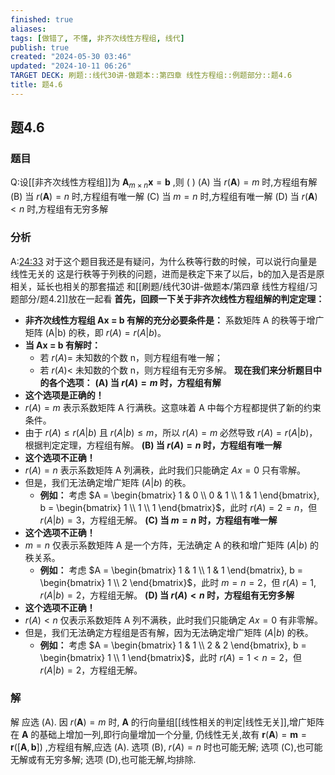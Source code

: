 ```yaml
---
finished: true
aliases: 
tags: [做错了, 不懂, 非齐次线性方程组, 线代]
publish: true
created: "2024-05-30 03:46"
updated: "2024-10-11 06:26"
TARGET DECK: 刷题::线代30讲-做题本::第四章 线性方程组::例题部分::题4.6
title: 题4.6
---
```

## 题4.6
### 题目
Q:设[[非齐次线性方程组]]为 ${\mathbf{A}}_{m \times  n}\mathbf{x} = \mathbf{b}$ ,则 ( ) 
(A) 当 $r( \mathbf{A})  = m$ 时,方程组有解 
(B) 当 $r( \mathbf{A})  = n$ 时,方程组有唯一解
(C) 当 $m = n$ 时,方程组有唯一解 
(D) 当 $r( \mathbf{A})  < n$ 时,方程组有无穷多解
### 分析
A:[24:33](https://www.bilibili.com/video/BV1Ti421D727?p=36&t=1473.069685#t=24:33.07)
对于这个题目我还是有疑问，为什么秩等行数的时候，可以说行向量是线性无关的
这是行秩等于列秩的问题，进而是秩定下来了以后，b的加入是否是原相关，延长也相关的那套描述 
和[[刷题/线代30讲-做题本/第四章 线性方程组/习题部分/题4.2]]放在一起看
**首先，回顾一下关于非齐次线性方程组解的判定定理：**
- **非齐次线性方程组 Ax = b 有解的充分必要条件是：** 系数矩阵 A 的秩等于增广矩阵 (A|b) 的秩，即 $r(A) = r(A|b)$。
- **当 Ax = b 有解时：**
    - 若 $r(A) =$ 未知数的个数 n，则方程组有唯一解；
    - 若 $r(A) <$ 未知数的个数 n，则方程组有无穷多解。
**现在我们来分析题目中的各个选项：**
**(A) 当 $r(A) = m$ 时，方程组有解**
- **这个选项是正确的！** 
- $r(A) = m$ 表示系数矩阵 A 行满秩。这意味着 A 中每个方程都提供了新的约束条件。
- 由于 $r(A) \le r(A|b)$ 且 $r(A|b) \le m$，所以 $r(A) = m$ 必然导致 $r(A) = r(A|b)$，根据判定定理，方程组有解。
**(B) 当 $r(A) = n$ 时，方程组有唯一解**
- **这个选项不正确！**
- $r(A) = n$ 表示系数矩阵 A 列满秩，此时我们只能确定 $Ax=0$ 只有零解。
- 但是，我们无法确定增广矩阵 $(A|b)$ 的秩。
    - **例如：** 考虑 $A = \begin{bmatrix} 1 & 0 \\ 0 & 1 \\ 1 & 1 \end{bmatrix}, b = \begin{bmatrix} 1 \\ 1 \\ 1 \end{bmatrix}$，此时 $r(A) = 2 = n$，但 $r(A|b) = 3$，方程组无解。
**(C) 当 $m = n$ 时，方程组有唯一解**
- **这个选项不正确！**
- $m=n$ 仅表示系数矩阵 A 是一个方阵，无法确定 A 的秩和增广矩阵 $(A|b)$ 的秩关系。 
    - **例如：** 考虑 $A = \begin{bmatrix} 1 & 1 \\ 1 & 1  \end{bmatrix}, b = \begin{bmatrix} 1 \\ 2 \end{bmatrix}$，此时 $m = n = 2$，但 $r(A) = 1$, $r(A|b) = 2$，方程组无解。
**(D) 当 $r(A) < n$ 时，方程组有无穷多解**
- **这个选项不正确！**
- $r(A) < n$ 仅表示系数矩阵 A 列不满秩，此时我们只能确定 $Ax=0$ 有非零解。
- 但是，我们无法确定方程组是否有解，因为无法确定增广矩阵 $(A|b)$ 的秩。
    - **例如：** 考虑 $A = \begin{bmatrix} 1 & 1 \\ 2 & 2  \end{bmatrix}, b = \begin{bmatrix} 1 \\ 1 \end{bmatrix}$，此时 $r(A) = 1 < n = 2$，但 $r(A|b) = 2$，方程组无解。
### 解
解 应选 (A).
因 $r( \mathbf{A} ) = m$ 时, $\mathbf{A}$ 的行向量组[[线性相关的判定|线性无关]],增广矩阵在 $\mathbf{A}$ 的基础上增加一列,即行向量增加一个分量, 仍线性无关,故有 $\mathbf{r}( \mathbf{A} ) = \mathbf{m} = \mathbf{r}( \lbrack \mathbf{A},\mathbf{b} \rbrack )$ ,方程组有解,应选 (A).
选项 (B), $r(A) = n$ 时也可能无解; 
选项 (C),也可能无解或有无穷多解; 选项 (D),也可能无解,均排除.
